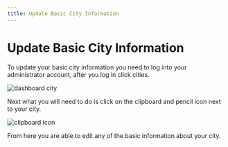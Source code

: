 ```yaml
---
title: Update Basic City Information
---
```

# Update Basic City Information

To update your basic city information you need to log into your administrator account, after you log in click cities.

![dashboard city](/images/uploads/screen-shot-2019-11-01-at-2.26.36-pm.png "dashboard city")

Next what you will need to do is click on the clipboard and pencil icon next to your city.

![clipboard icon](/images/uploads/screen-shot-2019-11-01-at-2.29.34-pm.png "clipboard icon")

From here you are able to edit any of the basic information about your city.
